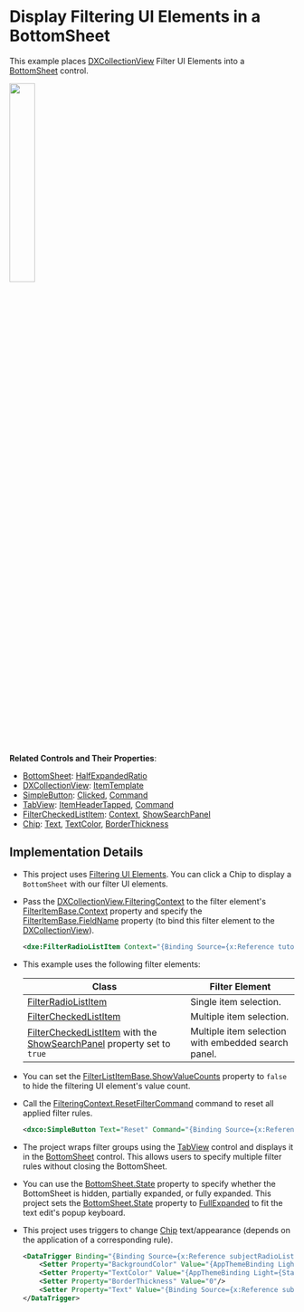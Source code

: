 # Display Filtering UI Elements in a BottomSheet

This example places [DXCollectionView](https://docs.devexpress.com/MAUI/403324) Filter UI Elements into a [BottomSheet](https://docs.devexpress.com/MAUI/DevExpress.Maui.Controls.BottomSheet) control.

<img src="https://github.com/DevExpress-Examples/maui-collection-view/assets/12169834/8918b2db-ace0-4adb-9b22-571e82033c89" width="30%"/>

**Related Controls and Their Properties**: 

* [BottomSheet](https://docs.devexpress.com/MAUI/DevExpress.Maui.Controls.BottomSheet): [HalfExpandedRatio](https://docs.devexpress.com/MAUI/DevExpress.Maui.Controls.BottomSheet.HalfExpandedRatio)
* [DXCollectionView](https://docs.devexpress.com/MAUI/403324): [ItemTemplate](https://docs.devexpress.com/MAUI/DevExpress.Maui.CollectionView.DXCollectionView.ItemTemplate)
* [SimpleButton](https://docs.devexpress.com/MAUI/DevExpress.Maui.Controls.SimpleButton): [Clicked](https://docs.devexpress.com/MAUI/DevExpress.Maui.Controls.SimpleButton.Clicked), [Command](https://docs.devexpress.com/MAUI/DevExpress.Maui.Controls.SimpleButton.Command)
* [TabView](https://docs.devexpress.com/MAUI/DevExpress.Maui.Controls.TabView): [ItemHeaderTapped](https://docs.devexpress.com/MAUI/DevExpress.Maui.Controls.TabView.ItemHeaderTapped), [Command](https://docs.devexpress.com/MAUI/DevExpress.Maui.Controls.SimpleButton.Command)
* [FilterCheckedListItem](https://docs.devexpress.com/MAUI/DevExpress.Maui.Editors.FilterCheckedListItem): [Context](https://docs.devexpress.com/MAUI/DevExpress.Maui.Editors.FilterItemBase.Context), [ShowSearchPanel](https://docs.devexpress.com/MAUI/DevExpress.Maui.Editors.FilterListItemBase.ShowSearchPanel)
* [Chip](https://docs.devexpress.com/MAUI/DevExpress.Maui.Editors.Chip): [Text](https://docs.devexpress.com/MAUI/DevExpress.Maui.Editors.Chip.Text), [TextColor](https://docs.devexpress.com/MAUI/DevExpress.Maui.Editors.Chip.TextColor), [BorderThickness](https://docs.devexpress.com/MAUI/DevExpress.Maui.Editors.Chip.BorderThickness)

## Implementation Details

* This project uses [Filtering UI Elements](https://docs.devexpress.com/MAUI/404126/collection-view/filter-sort-and-group-data). You can click a Chip to display a `BottomSheet` with our filter UI elements.
* Pass the [DXCollectionView.FilteringContext](https://docs.devexpress.com/MAUI/DevExpress.Maui.CollectionView.DXCollectionView.FilteringContext) to the filter element's [FilterItemBase.Context](https://docs.devexpress.com/MAUI/DevExpress.Maui.Editors.FilterItemBase.Context) property and specify the [FilterItemBase.FieldName](https://docs.devexpress.com/MAUI/DevExpress.Maui.Editors.FilterItemBase.FieldName) property (to bind this filter element to the [DXCollectionView](https://docs.devexpress.com/MAUI/DevExpress.Maui.CollectionView.DXCollectionView)).

    ```xml
    <dxe:FilterRadioListItem Context="{Binding Source={x:Reference tutorsCollection}, Path=FilteringContext}" FieldName="Subject" />
    ```
* This example uses the following filter elements:
    
    |Class | Filter Element|
    |---|---|
    |[FilterRadioListItem](https://docs.devexpress.com/MAUI/DevExpress.Maui.Editors.FilterRadioListItem)| Single item selection. |
    |[FilterCheckedListItem](https://docs.devexpress.com/MAUI/DevExpress.Maui.Editors.FilterCheckedListItem)| Multiple item selection. |
    |[FilterCheckedListItem](https://docs.devexpress.com/MAUI/DevExpress.Maui.Editors.FilterCheckedListItem) with the [ShowSearchPanel](https://docs.devexpress.com/MAUI/DevExpress.Maui.Editors.FilterListItemBase.ShowSearchPanel) property set to `true` | Multiple item selection with embedded search panel. |

* You can set the [FilterListItemBase.ShowValueCounts](https://docs.devexpress.com/MAUI/DevExpress.Maui.Editors.FilterListItemBase.ShowValueCounts) property to `false` to hide the filtering UI element's value count.
* Call the [FilteringContext.ResetFilterCommand](https://docs.devexpress.com/MAUI/DevExpress.Maui.Core.FilteringUIContext.ResetFilterCommand) command to reset all applied filter rules.

    ```xml
    <dxco:SimpleButton Text="Reset" Command="{Binding Source={x:Reference tutorsCollection}, Path=FilteringContext.ResetFilterCommand}" />
    ```
* The project wraps filter groups using the [TabView](https://docs.devexpress.com/MAUI/DevExpress.Maui.Controls.TabView) control and displays it in the [BottomSheet](https://docs.devexpress.com/MAUI/DevExpress.Maui.Controls.BottomSheet) control. This allows users to specify multiple filter rules without closing the BottomSheet.

* You can use the [BottomSheet.State](https://docs.devexpress.com/MAUI/DevExpress.Maui.Controls.BottomSheet.State) property to specify whether the BottomSheet is hidden, partially expanded, or fully expanded. This project sets the [BottomSheet.State](https://docs.devexpress.com/MAUI/DevExpress.Maui.Controls.BottomSheet.State) property to [FullExpanded](https://docs.devexpress.com/MAUI/DevExpress.Maui.Controls.BottomSheetState.FullExpanded) to fit the text edit's popup keyboard.
* This project uses triggers to change [Chip](https://docs.devexpress.com/MAUI/DevExpress.Maui.Editors.Chip) text/appearance (depends on the application of a corresponding rule).

    ```xml
    <DataTrigger Binding="{Binding Source={x:Reference subjectRadioListItem}, Path=FilterModel.SelectedFilterValue, Converter={StaticResource isFilterEmptyConverter}}" Value="False" TargetType="dxe:Chip">
        <Setter Property="BackgroundColor" Value="{AppThemeBinding Light={StaticResource SecondaryContainer}, Dark={StaticResource SecondaryContainerDark}}"/>
        <Setter Property="TextColor" Value="{AppThemeBinding Light={StaticResource Gray600}, Dark={StaticResource SecondaryContainer}}"/>
        <Setter Property="BorderThickness" Value="0"/>
        <Setter Property="Text" Value="{Binding Source={x:Reference subjectRadioListItem}, Path=FilterModel.SelectedFilterValue.DisplayText, StringFormat='{0} ▼'}"/>
    </DataTrigger>
```

